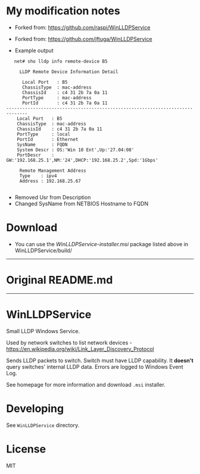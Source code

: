 # My modification notes

- Forked from: https://github.com/raspi/WinLLDPService
- Forked from: https://github.com/jftuga/WinLLDPService

- Example output
```
   net# sho lldp info remote-device B5
    
     LLDP Remote Device Information Detail
    
      Local Port   : B5
      ChassisType  : mac-address
      ChassisId    : c4 31 2b 7a 0a 11
      PortType     : mac-address
      PortId       : c4 31 2b 7a 0a 11
------------------------------------------------------------------------------
    Local Port   : B5
    ChassisType  : mac-address
    ChassisId    : c4 31 2b 7a 0a 11
    PortType     : local
    PortId       : Ethernet
    SysName      : FQDN
    System Descr : OS:'Win 10 Ent',Up:'27.04:08'
    PortDescr    : GW:'192.168.25.1',NM:'24',DHCP:'192.168.25.2',Spd:'1Gbps'

     Remote Management Address
     Type    : ipv4
     Address : 192.168.25.67
     
```
- Removed Usr from Description
- Changed SysName from NETBIOS Hostname to FQDN


# Download

- You can use the *WinLLDPService-installer.msi* package listed above in WinLLDPService/build/


--------------------------------------------------------------------------

# Original README.md

--------------------------------------------------------------------------

# WinLLDPService

Small LLDP Windows Service. 

Used by network switches to list network devices - https://en.wikipedia.org/wiki/Link_Layer_Discovery_Protocol

Sends LLDP packets to switch. Switch must have LLDP capability. It **doesn't** query switches' internal LLDP data. Errors are logged to Windows Event Log.

See homepage for more information and download `.msi` installer.

# Developing

See `WinLLDPService` directory.

# License
MIT

